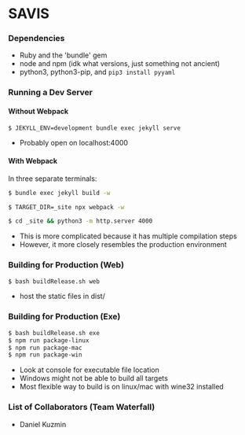 # SAVIS

### Dependencies

 - Ruby and the 'bundle' gem
 - node and npm (idk what versions, just something not ancient)
 - python3, python3-pip, and `pip3 install pyyaml`

### Running a Dev Server
#### Without Webpack
```bash
$ JEKYLL_ENV=development bundle exec jekyll serve
```
 - Probably open on localhost:4000

#### With Webpack

In three separate terminals:
```bash
$ bundle exec jekyll build -w
```
```bash
$ TARGET_DIR=_site npx webpack -w
```
```bash
$ cd _site && python3 -m http.server 4000
```

 - This is more complicated because it has multiple compilation steps
 - However, it more closely resembles the production environment

### Building for Production (Web)
```bash
$ bash buildRelease.sh web
```
 - host the static files in dist/

### Building for Production (Exe)
```bash
$ bash buildRelease.sh exe
$ npm run package-linux
$ npm run package-mac
$ npm run package-win
```
 - Look at console for executable file location
 - Windows might not be able to build all targets
 - Most flexible way to build is on linux/mac with wine32 installed

### List of Collaborators (Team Waterfall)
 - Daniel Kuzmin
